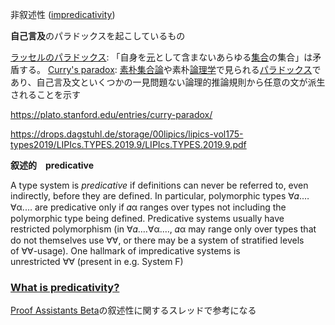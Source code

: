 非叙述性 ([impredicativity](https://en.wikipedia.org/wiki/Impredicativity "en:Impredicativity"))

**自己言及**のパラドックスを起こしているもの

[ラッセルのパラドックス](https://ja.wikipedia.org/wiki/%E3%83%A9%E3%83%83%E3%82%BB%E3%83%AB%E3%81%AE%E3%83%91%E3%83%A9%E3%83%89%E3%83%83%E3%82%AF%E3%82%B9 "ラッセルのパラドックス"): 「自身を[元](https://ja.wikipedia.org/wiki/%E5%85%83_(%E6%95%B0%E5%AD%A6) "元 (数学)")として含まないあらゆる[集合](https://ja.wikipedia.org/wiki/%E9%9B%86%E5%90%88 "集合")の集合」は矛盾する。
[Curry's paradox](https://counterexamples.org/currys-paradox.html#currys-paradox): [素朴集合論](https://ja.wikipedia.org/wiki/%E7%B4%A0%E6%9C%B4%E9%9B%86%E5%90%88%E8%AB%96 "素朴集合論")や素朴[論理学](https://ja.wikipedia.org/wiki/%E8%AB%96%E7%90%86%E5%AD%A6 "論理学")で見られる[パラドックス](https://ja.wikipedia.org/wiki/%E3%83%91%E3%83%A9%E3%83%89%E3%83%83%E3%82%AF%E3%82%B9 "パラドックス")であり、自己言及文といくつかの一見問題ない論理的推論規則から任意の文が派生されることを示す

https://plato.stanford.edu/entries/curry-paradox/

https://drops.dagstuhl.de/storage/00lipics/lipics-vol175-types2019/LIPIcs.TYPES.2019.9/LIPIcs.TYPES.2019.9.pdf

**叙述的**　**predicative**

A type system is _predicative_ if definitions can never be referred to, even indirectly, before they are defined. In particular, polymorphic types ∀𝛼.…∀α.… are predicative only if 𝛼α ranges over types not including the polymorphic type being defined. Predicative systems usually have restricted polymorphism (in ∀𝛼.…∀α.…, 𝛼α may range only over types that do not themselves use ∀∀, or there may be a system of stratified levels of ∀∀-usage). One hallmark of impredicative systems is unrestricted ∀∀ (present in e.g. System F)

### [What is predicativity?](https://proofassistants.stackexchange.com/questions/326/what-is-predicativity)

[Proof Assistants Beta](https://proofassistants.stackexchange.com/)の叙述性に関するスレッドで参考になる